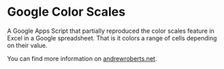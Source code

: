Google Color Scales
===================

A Google Apps Script that partially reproduced the color scales feature in Excel in a Google spreadsheet. That is it colors a range of cells depending on their value.

You can find more information on [andrewroberts.net](http://www.andrewroberts.net/2013/12/google-sheet-color-scales/).
